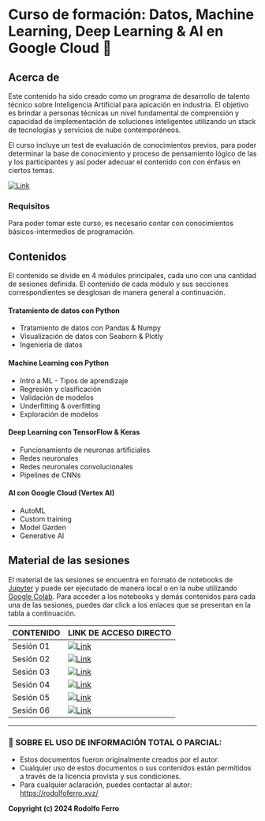 # Curso de formación: Datos, Machine Learning, Deep Learning & AI en Google Cloud 🧠

## Acerca de

Este contenido ha sido creado como un programa de desarrollo de talento técnico sobre Inteligencia Artificial para apicación en industria. El objetivo es brindar a personas técnicas un nivel fundamental de comprensión y capacidad de implementación de soluciones inteligentes utilizando un stack de tecnologías y servicios de nube contemporáneos.

El curso incluye un test de evaluación de conocimientos previos, para poder determinar la base de conocimiento y proceso de pensamiento lógico de las y los participantes y así poder adecuar el contenido con con énfasis en ciertos temas.

[![Link](https://img.shields.io/badge/Test%20de%20conocimientos%20previos-8A2BE2)](/assets/test.pdf)

### Requisitos

Para poder tomar este curso, es necesario contar con conocimientos básicos-intermedios de programación.

## Contenidos

El contenido se divide en 4 módulos principales, cada uno con una cantidad de sesiones definida. El contenido de cada módulo y sus secciones correspondientes se desglosan de manera general a continuación.

#### **Tratamiento de datos con Python**
- Tratamiento de datos con Pandas & Numpy
-  Visualización de datos con Seaborn & Plotly
- Ingeniería de datos

#### **Machine Learning con Python**
- Intro a ML - Tipos de aprendizaje
- Regresión y clasificación 
- Validación de modelos
- Underfitting & overfitting
- Exploración de modelos

#### **Deep Learning con TensorFlow & Keras**
- Funcionamiento de neuronas artificiales
- Redes neuronales
- Redes neuronales convolucionales
- Pipelines de CNNs

#### **AI con Google Cloud (Vertex AI)**
- AutoML
- Custom training
- Model Garden 
- Generative AI


## Material de las sesiones

El material de las sesiones se encuentra en formato de notebooks de [Jupyter](https://jupyter.org/) y puede ser ejecutado de manera local o en la nube utilizando [Google Colab](https://colab.google/). Para acceder a los notebooks y demás contenidos para cada una de las sesiones, puedes dar click a los enlaces que se presentan en la tabla a continuación.

| CONTENIDO | LINK DE ACCESO DIRECTO |
| --------- | ---------------------- |
| Sesión 01 | [![Link](https://img.shields.io/badge/Link%20a%20contenidos-8A2BE2)]() |
| Sesión 02 | [![Link](https://img.shields.io/badge/Link%20a%20contenidos-8A2BE2)]() |
| Sesión 03 | [![Link](https://img.shields.io/badge/Link%20a%20contenidos-8A2BE2)]() |
| Sesión 04 | [![Link](https://img.shields.io/badge/Link%20a%20contenidos-8A2BE2)]() |
| Sesión 05 | [![Link](https://img.shields.io/badge/Link%20a%20contenidos-8A2BE2)]() |
| Sesión 06 | [![Link](https://img.shields.io/badge/Link%20a%20contenidos-8A2BE2)]() |


---

### **🔐 SOBRE EL USO DE INFORMACIÓN TOTAL O PARCIAL:**

- Estos documentos fueron originalmente creados por el autor.
- Cualquier uso de estos documentos o sus contenidos están permitidos a través de la licencia provista y sus condiciones.
- Para cualquier aclaración, puedes contactar al autor: https://rodolfoferro.xyz/

**Copyright (c) 2024 Rodolfo Ferro**